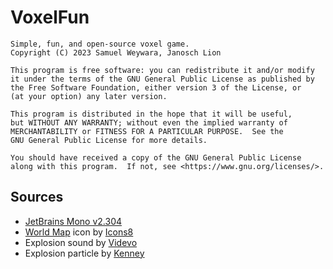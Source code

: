 # VoxelFun

    Simple, fun, and open-source voxel game.
    Copyright (C) 2023 Samuel Weywara, Janosch Lion

    This program is free software: you can redistribute it and/or modify
    it under the terms of the GNU General Public License as published by
    the Free Software Foundation, either version 3 of the License, or
    (at your option) any later version.

    This program is distributed in the hope that it will be useful,
    but WITHOUT ANY WARRANTY; without even the implied warranty of
    MERCHANTABILITY or FITNESS FOR A PARTICULAR PURPOSE.  See the
    GNU General Public License for more details.

    You should have received a copy of the GNU General Public License
    along with this program.  If not, see <https://www.gnu.org/licenses/>.

## Sources

* [JetBrains Mono v2.304](https://www.jetbrains.com/lp/mono/)
* [World Map](https://icons8.com/icon/13805/world-map) icon by [Icons8](https://icons8.com)
* Explosion sound by [Videvo](https://www.videvo.net/sound-effect/mi-explosion-03-hpx/251585/)
* Explosion particle by [Kenney](https://kenney.nl/assets/smoke-particles)
